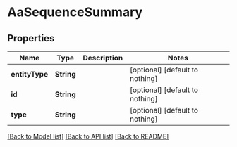 # AaSequenceSummary


## Properties
Name | Type | Description | Notes
------------ | ------------- | ------------- | -------------
**entityType** | **String** |  | [optional] [default to nothing]
**id** | **String** |  | [optional] [default to nothing]
**type** | **String** |  | [optional] [default to nothing]


[[Back to Model list]](../README.md#models) [[Back to API list]](../README.md#api-endpoints) [[Back to README]](../README.md)


